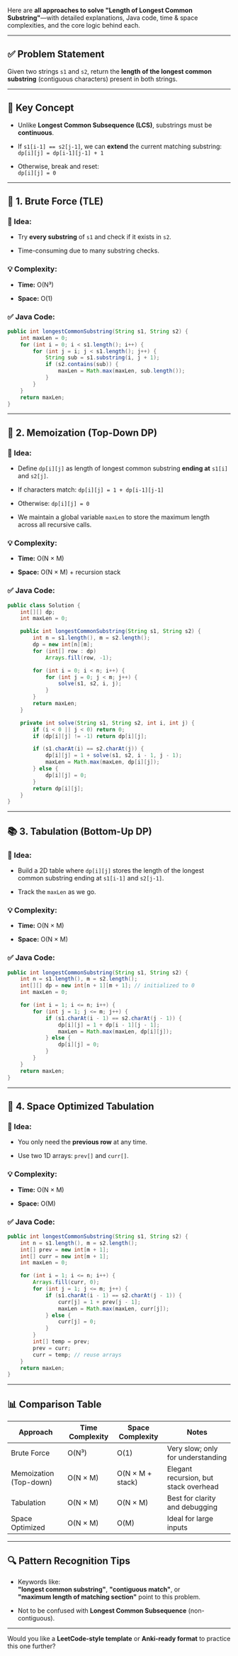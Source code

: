 Here are **all approaches to solve "Length of Longest Common Substring"**—with detailed explanations, Java code, time & space complexities, and the core logic behind each.

---

## ✅ Problem Statement

Given two strings `s1` and `s2`, return the **length of the longest common substring** (contiguous characters) present in both strings.

---

## 🧠 Key Concept

- Unlike **Longest Common Subsequence (LCS)**, substrings must be **continuous**.
    
- If `s1[i-1] == s2[j-1]`, we can **extend** the current matching substring:  
    `dp[i][j] = dp[i-1][j-1] + 1`
    
- Otherwise, break and reset:  
    `dp[i][j] = 0`
    

---

## 📘 1. Brute Force (TLE)

### 🔹 Idea:

- Try **every substring** of `s1` and check if it exists in `s2`.
    
- Time-consuming due to many substring checks.
    

### 💡 Complexity:

- **Time:** O(N³)
    
- **Space:** O(1)
    

### ✅ Java Code:

```java
public int longestCommonSubstring(String s1, String s2) {
    int maxLen = 0;
    for (int i = 0; i < s1.length(); i++) {
        for (int j = i; j < s1.length(); j++) {
            String sub = s1.substring(i, j + 1);
            if (s2.contains(sub)) {
                maxLen = Math.max(maxLen, sub.length());
            }
        }
    }
    return maxLen;
}
```

---

## 🧵 2. Memoization (Top-Down DP)

### 🔹 Idea:

- Define `dp[i][j]` as length of longest common substring **ending at** `s1[i]` and `s2[j]`.
    
- If characters match: `dp[i][j] = 1 + dp[i-1][j-1]`
    
- Otherwise: `dp[i][j] = 0`
    
- We maintain a global variable `maxLen` to store the maximum length across all recursive calls.
    

### 💡 Complexity:

- **Time:** O(N × M)
    
- **Space:** O(N × M) + recursion stack
    

### ✅ Java Code:

```java
public class Solution {
    int[][] dp;
    int maxLen = 0;

    public int longestCommonSubstring(String s1, String s2) {
        int n = s1.length(), m = s2.length();
        dp = new int[n][m];
        for (int[] row : dp)
            Arrays.fill(row, -1);

        for (int i = 0; i < n; i++) {
            for (int j = 0; j < m; j++) {
                solve(s1, s2, i, j);
            }
        }
        return maxLen;
    }

    private int solve(String s1, String s2, int i, int j) {
        if (i < 0 || j < 0) return 0;
        if (dp[i][j] != -1) return dp[i][j];

        if (s1.charAt(i) == s2.charAt(j)) {
            dp[i][j] = 1 + solve(s1, s2, i - 1, j - 1);
            maxLen = Math.max(maxLen, dp[i][j]);
        } else {
            dp[i][j] = 0;
        }
        return dp[i][j];
    }
}
```

---

## 📚 3. Tabulation (Bottom-Up DP)

### 🔹 Idea:

- Build a 2D table where `dp[i][j]` stores the length of the longest common substring ending at `s1[i-1]` and `s2[j-1]`.
    
- Track the `maxLen` as we go.
    

### 💡 Complexity:

- **Time:** O(N × M)
    
- **Space:** O(N × M)
    

### ✅ Java Code:

```java
public int longestCommonSubstring(String s1, String s2) {
    int n = s1.length(), m = s2.length();
    int[][] dp = new int[n + 1][m + 1]; // initialized to 0
    int maxLen = 0;

    for (int i = 1; i <= n; i++) {
        for (int j = 1; j <= m; j++) {
            if (s1.charAt(i - 1) == s2.charAt(j - 1)) {
                dp[i][j] = 1 + dp[i - 1][j - 1];
                maxLen = Math.max(maxLen, dp[i][j]);
            } else {
                dp[i][j] = 0;
            }
        }
    }
    return maxLen;
}
```

---

## 💾 4. Space Optimized Tabulation

### 🔹 Idea:

- You only need the **previous row** at any time.
    
- Use two 1D arrays: `prev[]` and `curr[]`.
    

### 💡 Complexity:

- **Time:** O(N × M)
    
- **Space:** O(M)
    

### ✅ Java Code:

```java
public int longestCommonSubstring(String s1, String s2) {
    int n = s1.length(), m = s2.length();
    int[] prev = new int[m + 1];
    int[] curr = new int[m + 1];
    int maxLen = 0;

    for (int i = 1; i <= n; i++) {
        Arrays.fill(curr, 0);
        for (int j = 1; j <= m; j++) {
            if (s1.charAt(i - 1) == s2.charAt(j - 1)) {
                curr[j] = 1 + prev[j - 1];
                maxLen = Math.max(maxLen, curr[j]);
            } else {
                curr[j] = 0;
            }
        }
        int[] temp = prev;
        prev = curr;
        curr = temp; // reuse arrays
    }
    return maxLen;
}
```

---

## 📊 Comparison Table

|Approach|Time Complexity|Space Complexity|Notes|
|---|---|---|---|
|Brute Force|O(N³)|O(1)|Very slow; only for understanding|
|Memoization (Top-down)|O(N × M)|O(N × M + stack)|Elegant recursion, but stack overhead|
|Tabulation|O(N × M)|O(N × M)|Best for clarity and debugging|
|Space Optimized|O(N × M)|O(M)|Ideal for large inputs|

---

## 🔍 Pattern Recognition Tips

- Keywords like:  
    **"longest common substring"**, **"contiguous match"**, or  
    **"maximum length of matching section"** point to this problem.
    
- Not to be confused with **Longest Common Subsequence** (non-contiguous).
    

---

Would you like a **LeetCode-style template** or **Anki-ready format** to practice this one further?
